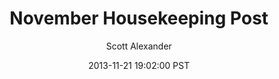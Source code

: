 ---
layout: podcast
title: "November Housekeeping Post"
author: Scott Alexander
description: https://slatestarcodex.com/2013/11/21/november-housekeeping-post/
date: 2013-11-21 19:02:00 PST
length: 503918
duration: 126
guid: november-housekeeping-post
---